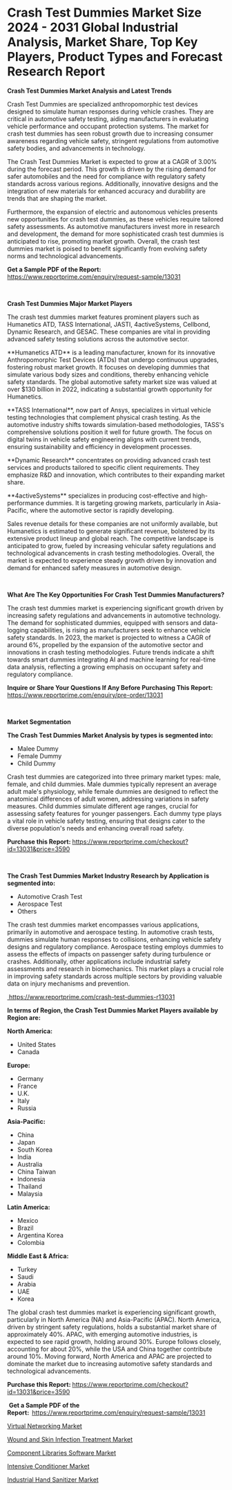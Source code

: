 <p><h1>Crash Test Dummies Market Size 2024 - 2031 Global Industrial Analysis, Market Share, Top Key Players, Product Types and Forecast Research Report</h1></p><p><strong>Crash Test Dummies Market Analysis and Latest Trends</strong></p>
<p><p>Crash Test Dummies are specialized anthropomorphic test devices designed to simulate human responses during vehicle crashes. They are critical in automotive safety testing, aiding manufacturers in evaluating vehicle performance and occupant protection systems. The market for crash test dummies has seen robust growth due to increasing consumer awareness regarding vehicle safety, stringent regulations from automotive safety bodies, and advancements in technology.</p><p>The Crash Test Dummies Market is expected to grow at a CAGR of 3.00% during the forecast period. This growth is driven by the rising demand for safer automobiles and the need for compliance with regulatory safety standards across various regions. Additionally, innovative designs and the integration of new materials for enhanced accuracy and durability are trends that are shaping the market. </p><p>Furthermore, the expansion of electric and autonomous vehicles presents new opportunities for crash test dummies, as these vehicles require tailored safety assessments. As automotive manufacturers invest more in research and development, the demand for more sophisticated crash test dummies is anticipated to rise, promoting market growth. Overall, the crash test dummies market is poised to benefit significantly from evolving safety norms and technological advancements.</p></p>
<p><strong>Get a Sample PDF of the Report:&nbsp;</strong> <a href="https://www.reportprime.com/enquiry/request-sample/13031?utm_campaign=1094&utm_medium=2&utm_source=Github&utm_content=ia&utm_term=25112024&utm_id=crash-test-dummies">https://www.reportprime.com/enquiry/request-sample/13031</a></p>
<p>&nbsp;</p>
<p><strong>Crash Test Dummies Major Market Players</strong></p>
<p><p>The crash test dummies market features prominent players such as Humanetics ATD, TASS International, JASTI, 4activeSystems, Cellbond, Dynamic Research, and GESAC. These companies are vital in providing advanced safety testing solutions across the automotive sector.</p><p>**Humanetics ATD** is a leading manufacturer, known for its innovative Anthropomorphic Test Devices (ATDs) that undergo continuous upgrades, fostering robust market growth. It focuses on developing dummies that simulate various body sizes and conditions, thereby enhancing vehicle safety standards. The global automotive safety market size was valued at over $130 billion in 2022, indicating a substantial growth opportunity for Humanetics.</p><p>**TASS International**, now part of Ansys, specializes in virtual vehicle testing technologies that complement physical crash testing. As the automotive industry shifts towards simulation-based methodologies, TASS's comprehensive solutions position it well for future growth. The focus on digital twins in vehicle safety engineering aligns with current trends, ensuring sustainability and efficiency in development processes.</p><p>**Dynamic Research** concentrates on providing advanced crash test services and products tailored to specific client requirements. They emphasize R&D and innovation, which contributes to their expanding market share.</p><p>**4activeSystems** specializes in producing cost-effective and high-performance dummies. It is targeting growing markets, particularly in Asia-Pacific, where the automotive sector is rapidly developing.</p><p>Sales revenue details for these companies are not uniformly available, but Humanetics is estimated to generate significant revenue, bolstered by its extensive product lineup and global reach. The competitive landscape is anticipated to grow, fueled by increasing vehicular safety regulations and technological advancements in crash testing methodologies. Overall, the market is expected to experience steady growth driven by innovation and demand for enhanced safety measures in automotive design.</p></p>
<p>&nbsp;</p>
<p><strong>What Are The Key Opportunities For Crash Test Dummies Manufacturers?</strong></p>
<p><p>The crash test dummies market is experiencing significant growth driven by increasing safety regulations and advancements in automotive technology. The demand for sophisticated dummies, equipped with sensors and data-logging capabilities, is rising as manufacturers seek to enhance vehicle safety standards. In 2023, the market is projected to witness a CAGR of around 6%, propelled by the expansion of the automotive sector and innovations in crash testing methodologies. Future trends indicate a shift towards smart dummies integrating AI and machine learning for real-time data analysis, reflecting a growing emphasis on occupant safety and regulatory compliance.</p></p>
<p><strong>Inquire or Share Your Questions If Any Before Purchasing This Report:</strong> <a href="https://www.reportprime.com/enquiry/pre-order/13031?utm_campaign=1094&utm_medium=2&utm_source=Github&utm_content=ia&utm_term=25112024&utm_id=crash-test-dummies">https://www.reportprime.com/enquiry/pre-order/13031</a></p>
<p>&nbsp;</p>
<p><strong>Market Segmentation</strong></p>
<p><strong>The Crash Test Dummies Market Analysis by types is segmented into:</strong></p>
<p><ul><li>Malee Dummy</li><li>Female Dummy</li><li>Child Dummy</li></ul></p>
<p><p>Crash test dummies are categorized into three primary market types: male, female, and child dummies. Male dummies typically represent an average adult male's physiology, while female dummies are designed to reflect the anatomical differences of adult women, addressing variations in safety measures. Child dummies simulate different age ranges, crucial for assessing safety features for younger passengers. Each dummy type plays a vital role in vehicle safety testing, ensuring that designs cater to the diverse population's needs and enhancing overall road safety.</p></p>
<p><strong>Purchase this Report:&nbsp;</strong><a href="https://www.reportprime.com/checkout?id=13031&price=3590&utm_campaign=1094&utm_medium=2&utm_source=Github&utm_content=ia&utm_term=25112024&utm_id=crash-test-dummies">https://www.reportprime.com/checkout?id=13031&price=3590</a></p>
<p>&nbsp;</p>
<p><strong>The Crash Test Dummies Market Industry Research by Application is segmented into:</strong></p>
<p><ul><li>Automotive Crash Test</li><li>Aerospace Test</li><li>Others</li></ul></p>
<p><p>The crash test dummies market encompasses various applications, primarily in automotive and aerospace testing. In automotive crash tests, dummies simulate human responses to collisions, enhancing vehicle safety designs and regulatory compliance. Aerospace testing employs dummies to assess the effects of impacts on passenger safety during turbulence or crashes. Additionally, other applications include industrial safety assessments and research in biomechanics. This market plays a crucial role in improving safety standards across multiple sectors by providing valuable data on injury mechanisms and prevention.</p></p>
<p><a href="https://www.reportprime.com/crash-test-dummies-r13031?utm_campaign=1094&utm_medium=2&utm_source=Github&utm_content=ia&utm_term=25112024&utm_id=crash-test-dummies">&nbsp;https://www.reportprime.com/crash-test-dummies-r13031</a></p>
<p><strong>In terms of Region, the Crash Test Dummies Market Players available by Region are:</strong></p>
<p>
    <p> <strong> North America: </strong>
        <ul>
            <li>United States</li>
            <li>Canada</li>
        </ul>
        </p> 
    <p> <strong> Europe: </strong>
        <ul>
            <li>Germany</li>
            <li>France</li>
            <li>U.K.</li>
            <li>Italy</li>
            <li>Russia</li>
        </ul>
        </p> 
    <p> <strong> Asia-Pacific: </strong>
        <ul>
            <li>China</li>
            <li>Japan</li>
            <li>South Korea</li>
            <li>India</li>
            <li>Australia</li>
            <li>China Taiwan</li>
            <li>Indonesia</li>
            <li>Thailand</li>
            <li>Malaysia</li>
        </ul>
        </p> 
    <p> <strong> Latin America: </strong>
        <ul>
            <li>Mexico</li>
            <li>Brazil</li>
            <li>Argentina Korea</li>
            <li>Colombia</li>
        </ul>
        </p> 
    <p> <strong> Middle East & Africa: </strong>
        <ul>
            <li>Turkey</li>
            <li>Saudi</li>
            <li>Arabia</li>
            <li>UAE</li>
            <li>Korea</li>
        </ul>
    </p>
    </p>
<p><p>The global crash test dummies market is experiencing significant growth, particularly in North America (NA) and Asia-Pacific (APAC). North America, driven by stringent safety regulations, holds a substantial market share of approximately 40%. APAC, with emerging automotive industries, is expected to see rapid growth, holding around 30%. Europe follows closely, accounting for about 20%, while the USA and China together contribute around 10%. Moving forward, North America and APAC are projected to dominate the market due to increasing automotive safety standards and technological advancements.</p></p>
<p><strong>Purchase this Report: </strong><a href="https://www.reportprime.com/checkout?id=13031&price=3590&utm_campaign=1094&utm_medium=2&utm_source=Github&utm_content=ia&utm_term=25112024&utm_id=crash-test-dummies">https://www.reportprime.com/checkout?id=13031&price=3590</a></p>
<p>&nbsp;<strong>Get a Sample PDF of the Report:&nbsp;&nbsp;</strong><a href="https://www.reportprime.com/enquiry/request-sample/13031?utm_campaign=1094&utm_medium=2&utm_source=Github&utm_content=ia&utm_term=25112024&utm_id=crash-test-dummies">https://www.reportprime.com/enquiry/request-sample/13031</a></p>
<p><strong></strong></p>
<p><p><a href="https://www.linkedin.com/pulse/virtual-networking-market-report-in-depth-analysis-industry-wc1nc?utm_campaign=1094&utm_medium=2&utm_source=Github&utm_content=ia&utm_term=25112024&utm_id=crash-test-dummies">Virtual Networking Market</a></p><p><a href="https://issuu.com/reportprime-2/docs/wound-and-skin-infection-treatment-_6a21d7db1e7e9a?utm_campaign=1094&utm_medium=2&utm_source=Github&utm_content=ia&utm_term=25112024&utm_id=crash-test-dummies">Wound and Skin Infection Treatment Market</a></p><p><a href="https://issuu.com/reportprime-2/docs/component-libraries-software-market_5903fe644e28a7?utm_campaign=1094&utm_medium=2&utm_source=Github&utm_content=ia&utm_term=25112024&utm_id=crash-test-dummies">Component Libraries Software Market</a></p><p><a href="https://www.linkedin.com/pulse/outlook-intensive-conditioner-market-2024-2031-competitive-xydic?utm_campaign=1094&utm_medium=2&utm_source=Github&utm_content=ia&utm_term=25112024&utm_id=crash-test-dummies">Intensive Conditioner Market</a></p><p><a href="https://www.linkedin.com/pulse/industrial-hand-sanitizer-market-growth-outlook-comprehensive-jawlc?utm_campaign=1094&utm_medium=2&utm_source=Github&utm_content=ia&utm_term=25112024&utm_id=crash-test-dummies">Industrial Hand Sanitizer Market</a></p></p>